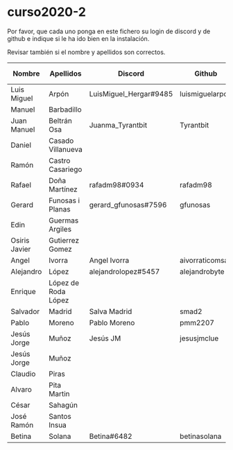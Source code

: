 # curso2020-2

Por favor, que cada uno ponga en este fichero su login de discord y de github e indique si le ha ido bien en la instalación.

Revisar también si el nombre y apellidos son correctos.

| Nombre | Apellidos | Discord | Github | Instalación (SI/NO) | Git (SI/NO) |
| -- | -- | -- | -- | -- | -- |
| Luis Miguel | Arpón | LuisMiguel_Hergar#9485 | luismiguelarpon | SI | SI |
| Manuel | Barbadillo | | | | |
| Juan Manuel | Beltrán Osa | Juanma_Tyrantbit | Tyrantbit | SI | SI |
| Daniel | Casado Villanueva | | | | |
| Ramón | Castro Casariego | | | | |
| Rafael | Doña Martínez | rafadm98#0934 | rafadm98 | SI | SI |
| Gerard | Funosas i Planas | gerard_gfunosas#7596 | gfunosas | SI | SI |
| Edin | Guermas Argiles | | | | |
| Osiris Javier | Gutierrez Gomez | | | | |
| Angel | Ivorra | Angel Ivorra | aivorraticomsa | SI | SI |
| Alejandro | López | alejandrolopez#5457 | alejandrobyte | SI | SI |
| Enrique | López de Roda López | | | | |
| Salvador | Madrid | Salva Madrid | smad2 | SI | SI |
| Pablo | Moreno | Pablo Moreno | pmm2207 | SI | SI |
| Jesús Jorge | Muñoz |Jesús JM |jesusjmclue |SI |SI |
| Jesús Jorge | Muñoz | | | | |
| Claudio | Piras | | | | |
| Alvaro | Pita Martin | | | | |
| César | Sahagún | | | | |
| José Ramón | Santos Insua | | | | |
| Betina | Solana | Betina#6482 | betinasolana | SI | SI |
